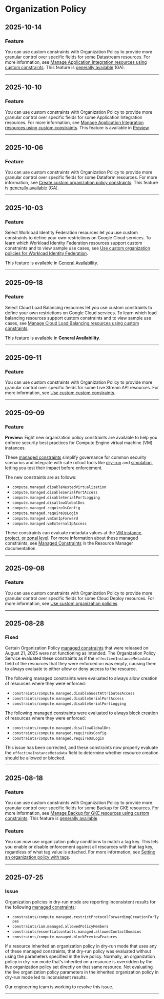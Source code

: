# Organization Policy

## 2025-10-14

### Feature

You can use custom constraints with Organization Policy to provide more granular control over specific fields for some Datastream resources. For more information, see [Manage Application Integration resources using custom constraints](https://cloud.google.com/datastream/docs/custom-constraints). This feature is [generally available](https://cloud.google.com/products#product-launch-stages) (GA).

---
## 2025-10-10

### Feature

You can use custom constraints with Organization Policy to provide more granular control over specific fields for some Application Integration resources. For more information, see [Manage Application Integration resources using custom constraints](https://cloud.google.com/application-integration/docs/custom-constraints). This feature is available in [Preview](https://cloud.google.com/products#product-launch-stages).

---
## 2025-10-06

### Feature

You can use custom constraints with Organization Policy to provide more granular control over specific fields for some Dataform resources. For more information, see [Create custom organization policy constraints](https://cloud.google.com/dataform/docs/create-custom-constraints). This feature is [generally available](https://cloud.google.com/products#product-launch-stages) (GA).

---
## 2025-10-03

### Feature

Select Workload Identity Federation resources let you use custom constraints to define your own restrictions on Google Cloud services. To learn which Workload Identity Federation resources support custom constraints and to view sample use cases, see [Use custom organization policies for Workload Identity Federation](https://cloud.google.com/iam/docs/workload-identity-federation-custom-constraints).

This feature is available in [General Availability](https://cloud.google.com/products#product-launch-stages).

---
## 2025-09-18

### Feature

Select Cloud Load Balancing resources let you use custom constraints to define your own restrictions on Google Cloud services. To learn which load balancing resources support custom constraints and to view sample use cases, see [Manage Cloud Load Balancing resources using custom constraints](https://cloud.google.com/load-balancing/docs/custom-constraints).

This feature is available in **General Availability**.

---
## 2025-09-11

### Feature

You can use custom constraints with Organization Policy to provide more granular control over specific fields for some Live Stream API resources. For more information, see [Use custom custom constraints](https://cloud.google.com/livestream/docs/custom-constraints).

---
## 2025-09-09

### Feature

**Preview:** Eight new organization policy constraints are available to help you
enforce security best practices for Compute Engine virtual machine (VM)
instances.

These [managed constraints](https://cloud.google.com/resource-manager/docs/organization-policy/using-constraints#managed-constraints)
simplify governance for common security scenarios and integrate with safe
rollout tools like
[dry-run](https://cloud.google.com/resource-manager/docs/organization-policy/dry-run-policy)
and
[simulation](https://cloud.google.com/policy-intelligence/docs/test-organization-policies),
letting you test their impact before enforcement.

The new constraints are as follows:

* `compute.managed.disableNestedVirtualization`
* `compute.managed.disableSerialPortAccess`
* `compute.managed.disableSerialPortLogging`
* `compute.managed.disallowGlobalDns`
* `compute.managed.requireOsConfig`
* `compute.managed.requireOsLogin`
* `compute.managed.vmCanIpForward`
* `compute.managed.vmExternalIpAccess`

These constraints can evaluate metadata values at the [VM instance, project, or
zonal level](https://cloud.google.com/compute/docs/metadata/overview#metadata-directories). For more information about these managed constraints, see [Managed
Constraints](https://cloud.google.com/resource-manager/docs/organization-policy/org-policy-constraints#managed-constraints) in the Resource Manager documentation.

---
## 2025-09-08

### Feature

You can use custom constraints with Organization Policy to provide more granular control over specific fields for some Cloud Deploy resources. For more information, see [Use custom organization policies](https://cloud.google.com/deploy/docs/custom-org-policy).

---
## 2025-08-28

### Fixed

Certain Organization Policy [managed constraints](https://cloud.google.com/resource-manager/docs/organization-policy/overview#managed-constraints) that were released on August 21, 2025 were not functioning as intended. The Organization Policy Service evaluated these constraints as if the `effectiveInstanceMetadata` field of the resources that they were enforced on was empty, causing them to always evaluate to either allow or deny access to the resource.

The following managed constraints were evaluated to always allow creation of resources where they were enforced:

* `constraints/compute.managed.disableGuestAttributesAccess`
* `constraints/compute.managed.disableSerialPortAccess`
* `constraints/compute.managed.disableSerialPortLogging`

The following managed constraints were evaluated to always block creation of resources where they were enforced:

* `constraints/compute.managed.disallowGlobalDns`
* `constraints/compute.managed.requireOsConfig`
* `constraints/compute.managed.requireOsLogin`

This issue has been corrected, and these constraints now properly evaluate the `effectiveInstanceMetadata` field to determine whether resource creation should be allowed or blocked.

---
## 2025-08-18

### Feature

You can use custom constraints with Organization Policy to provide more granular control over specific fields for some Backup for GKE resources. For more information, see [Manage Backup for GKE resources using custom constraints](https://cloud.google.com/kubernetes-engine/docs/add-on/backup-for-gke/how-to/create-custom-constraints). This feature is [generally available](https://cloud.google.com/products#product-launch-stages).

### Feature

You can now use organization policy conditions to match a tag key. This lets you enable or
disable enforcement against all resources with that tag key, regardless of what
tag value is attached. For more information, see [Setting an organization policy with tags](https://cloud.google.com/resource-manager/docs/organization-policy/tags-organization-policy).

---
## 2025-07-25

### Issue

Organization policies in dry-run mode are reporting inconsistent results for the following [managed constraints](https://cloud.google.com/resource-manager/docs/organization-policy/overview#managed_constraints):

* `constraints/compute.managed.restrictProtocolForwardingCreationForTypes`
* `constraints/iam.managed.allowedPolicyMembers`
* `constraints/essentialcontacts.managed.allowedContactDomains`
* `constraints/compute.managed.blockPreviewFeatures`

If a resource inherited an organization policy in dry-run mode that uses any of these managed constraints, that dry-run policy was evaluated without using the parameters specified in the live policy. Normally, an organization policy in dry-run mode that's inherited on a resource is overridden by the live organization policy set directly on that same resource. Not evaluating the live organization policy parameters in the inherited organization policy in dry-run mode led to inconsistent results.

Our engineering team is working to resolve this issue.

---
